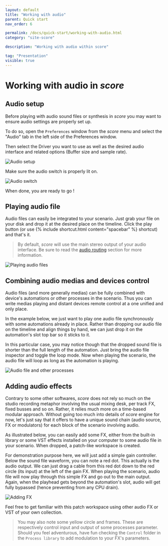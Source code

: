 ```yaml
---
layout: default
title: "Working with audio"
parent: Quick start
nav_order: 6

permalink: /docs/quick-start/working-with-audio.html
category: "site-score"

description: "Working with audio within score"

tag: "Presentation"
visible: true
---
```

# Working with audio in *score*
## Audio setup

Before playing with audio sound files or synthesis in *score* you may want to ensure audio settings are properly set up.

To do so, open the `Preferences` window from the *score* menu and select the "Audio" tab in the left side of the Preferences window.

Then select the Driver you want to use as well as the desired audio interface and related options (Buffer size and sample rate).

![Audio setup](/score-docs/assets/images/quick-start/working-with-audio/audio-preferences.png "Audio setup")

Make sure the audio switch is properly lit on. 

![Audio switch](/score-docs/assets/images/quick-start/working-with-audio/audio_switch.png "Audio setup")

When done, you are ready to go !

## Playing audio file

Audio files can easily be integrated to your scenario. Just grab your file on your disk and drop it at the desired place on the timeline. Click the play button (or use {% include shortcut.html content="spacebar" %} shortcut) and that's it.

> By default, *score* will use the main stereo output of your audio interface. Be sure to read the [audio routing](/score-docs/reference-manual/audio_routing.html "Audio routing") section for more information.

![Playing audio files](/score-docs/assets/images/quick-start/working-with-audio/reading-audio-file.gif "Playing audio files")

## Combining audio medias and devices control

Audio files (and more generally medias) can be fully combined with device's automations or other processes in the scenario. Thus you can write medias playing and distant devices remote control at a one unified and only place.

In the example below, we just want to play one audio file synchronously with some automations already in place. Rather than dropping our audio file on the timeline and align things by hand, we can just drop it on the automation's slot top bar so it sticks to it. 

In this particular case, you may notice though that the dropped sound file is shorter than the full length of the automation. Just bring the audio file inspector and toggle the loop mode. Now when playing the scenario, the audio file will loop as long as the automation is playing.

![Audio file and other processes](/score-docs/assets/images/quick-start/working-with-audio/combining-audio-and-other-processes.gif "Audio files and other processes")

## Adding audio effects

Contrary to some other softwares, *score* does not rely so much on the studio recording metaphor involving the usual mixing desk, per track FX, fixed busses and so on. Rather, it relies much more on a time-based modular approach. Without going too much into details of *score* engine for now, let's just say that it offers to have a unique sound chain (audio source, FX or modulators) for each block of the scenario involving audio.

As illustrated below, you can easily add some FX, either from the built-in library or some VST effects installed on your computer to some audio file in your scenario. When dropped, a patch-like workspace is created. 

For demonstration purpose here, we will just add a simple gain controller. Below the sound file waveform, you can note a red dot. This actually is the audio output. We can just drag a cable from this red dot down to the red circle (its input) at the left of the gain FX. When playing the scenario, audio file will now play through this simple FX and go out to the main output. Again, when the playhead gets beyond the automation's slot, audio will get fully bypassed (hence preventing from any CPU drain).

![Adding FX](/score-docs/assets/images/quick-start/working-with-audio/simple-audio-fx.gif)

Feel free to get familiar with this patch workspace using other audio FX or VST of your own collection.

> You may also note some yellow circle and frames. These are respectively control input and output of some processes parameter. Should you feel adventurous, have fun checking the `Control` folder in the `Process library` to add modulation to your FX's parameters.